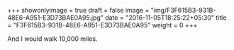 +++
showonlyimage = true
draft = false
image = "img/F3F615B3-931B-48E6-A951-E3D73BAE0A95.jpg"
date = "2016-11-05T18:25:22+05:30"
title = "F3F615B3-931B-48E6-A951-E3D73BAE0A95"
weight = 0
+++

And I would walk 10,000 miles.

